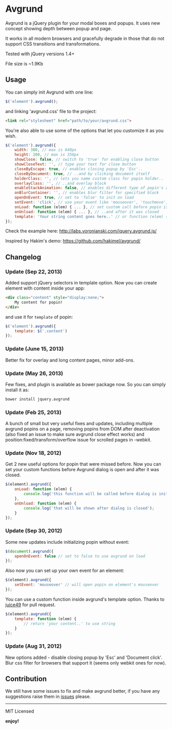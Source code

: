 # Avgrund

Avgrund is a jQuery plugin for your modal boxes and popups. It uses new concept showing depth between popup and page.

It works in all modern browsers and gracefully degrade in those that do not support CSS transitions and transformations.

Tested with jQuery versions 1.4+

File size is ~1.9Kb

## Usage

You can simply init Avgrund with one line:

```javascript
$('element').avgrund();
```

and linking 'avgrund.css' file to the project:

```html
<link rel="stylesheet" href="path/to/your/avgrund.css">
```

You're also able to use some of the options that let you customize it as you wish.

```javascript
$('element').avgrund({
	width: 380, // max is 640px
	height: 280, // max is 350px
	showClose: false, // switch to 'true' for enabling close button
	showCloseText: '', // type your text for close button
	closeByEscape: true, // enables closing popup by 'Esc'..
	closeByDocument: true, // ..and by clicking document itself
	holderClass: '', // lets you name custom class for popin holder..
	overlayClass: '', // ..and overlay block
	enableStackAnimation: false, // enables different type of popin's animation
	onBlurContainer: '', // enables blur filter for specified block
	openOnEvent: true, // set to 'false' to init on load
	setEvent: 'click', // use your event like 'mouseover', 'touchmove', etc.
	onLoad: function (elem) { ... }, // set custom call before popin is inited..
	onUnload: function (elem) { ... }, // ..and after it was closed
	template: 'Your string content goes here..' // or function (elem) { ... }, or selector $('.content')
});
```

Check the example here: http://labs.voronianski.com/jquery.avgrund.js/

Inspired by Hakim's demo: https://github.com/hakimel/avgrund/

## Changelog

### Update (Sep 22, 2013)
Added support jQuery selectors in template option. Now you can create element with content inside your app:

```html
<div class="content" style="display:none;">
	My content for popin!
</div>
```
and use it for ``template`` of popin:

```javascript
$('element').avgrund({
	template: $('.content')
});
```

### Update (June 15, 2013)
Better fix for overlay and long content pages, minor add-ons.

### Update (May 26, 2013)
Few fixes, and plugin is available as bower package now. So you can simply install it as:

```bash
bower install jquery.avgrund
```

### Update (Feb 25, 2013)
A bunch of small but very useful fixes and updates, including multiple avgrund popins on a page, removing popins from DOM after deactivation (also fixed an issue to make sure avgrund close effect works) and position:fixed/transform/overflow issue for scrolled pages in -webkit.

### Update (Nov 18, 2012)
Get 2 new useful options for popin that were missed before. Now you can set your custom functions before Avgrund dialog is open and after it was closed.

```javascript
$(element).avgrund({
	onLoad: function (elem) {
		console.log('this function will be called before dialog is initialized');
	},
	onUnload: function (elem) {
		console.log('that will be shown after dialog is closed');
	}
});
```

### Update (Sep 30, 2012)
Some new updates include initializing popin without event:

```javascript
$(document).avgrund({
	openOnEvent: false // set to false to use avgrund on load
});
```

Also now you can set up your own event for an element:

```javascript
$(element).avgrund({
	setEvent: 'mouseover' // will open popin on element's mouseover
});
```

You can use a custom function inside avgrund's template option. Thanks to [juice49](https://github.com/juice49) for pull request.

```javascript
$(element).avgrund({
	template: function (elem) {
		// return 'your content..' to use string
	}
});
```

### Update (Aug 31, 2012)
New options added - disable closing popup by 'Esc' and 'Document click'. Blur css filter for browsers that support it (seems only webkit ones for now).

## Contribution

We still have some issues to fix and make avgrund better, if you have any suggestions raise them in [issues](https://github.com/voronianski/jquery.avgrund.js/issues) please.

---

MIT Licensed

**enjoy!**

